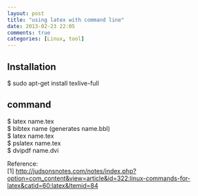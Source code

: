 ```yaml
---
layout: post
title: "using latex with command line"
date: 2013-02-23 22:05
comments: true
categories: [Linux, tool]
---
```


## Installation  

   $ sudo apt-get install texlive-full

## command 
   
   $ latex name.tex  
   $ bibtex name (generates name.bbl)  
   $ latex name.tex  
   $ pslatex name.tex  
   $ dvipdf name.dvi  

Reference:  
[1] <http://judsonsnotes.com/notes/index.php?option=com_content&view=article&id=322:linux-commands-for-latex&catid=60:latex&Itemid=84>
